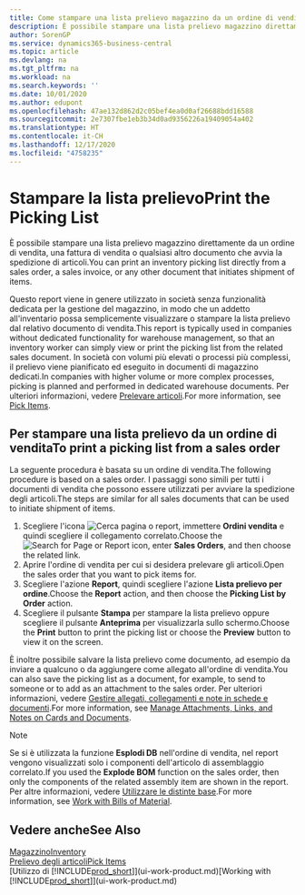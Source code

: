 ```yaml
---
title: Come stampare una lista prelievo magazzino da un ordine di vendita
description: È possibile stampare una lista prelievo magazzino direttamente da un ordine di vendita, vendite, fattura e altri documenti di vendita in uscita.
author: SorenGP
ms.service: dynamics365-business-central
ms.topic: article
ms.devlang: na
ms.tgt_pltfrm: na
ms.workload: na
ms.search.keywords: ''
ms.date: 10/01/2020
ms.author: edupont
ms.openlocfilehash: 47ae132d862d2c05bef4ea0d0af26688bdd16588
ms.sourcegitcommit: 2e7307fbe1eb3b34d0ad9356226a19409054a402
ms.translationtype: HT
ms.contentlocale: it-CH
ms.lasthandoff: 12/17/2020
ms.locfileid: "4758235"
---
```

# <a name="print-the-picking-list"></a><span data-ttu-id="8e1c3-103">Stampare la lista prelievo</span><span class="sxs-lookup"><span data-stu-id="8e1c3-103">Print the Picking List</span></span>
<span data-ttu-id="8e1c3-104">È possibile stampare una lista prelievo magazzino direttamente da un ordine di vendita, una fattura di vendita o qualsiasi altro documento che avvia la spedizione di articoli.</span><span class="sxs-lookup"><span data-stu-id="8e1c3-104">You can print an inventory picking list directly from a sales order, a sales invoice, or any other document that initiates shipment of items.</span></span>

<span data-ttu-id="8e1c3-105">Questo report viene in genere utilizzato in società senza funzionalità dedicata per la gestione del magazzino, in modo che un addetto all'inventario possa semplicemente visualizzare o stampare la lista prelievo dal relativo documento di vendita.</span><span class="sxs-lookup"><span data-stu-id="8e1c3-105">This report is typically used in companies without dedicated functionality for warehouse management, so that an inventory worker can simply view or print the picking list from the related sales document.</span></span> <span data-ttu-id="8e1c3-106">In società con volumi più elevati o processi più complessi, il prelievo viene pianificato ed eseguito in documenti di magazzino dedicati.</span><span class="sxs-lookup"><span data-stu-id="8e1c3-106">In companies with higher volume or more complex processes, picking is planned and performed in dedicated warehouse documents.</span></span> <span data-ttu-id="8e1c3-107">Per ulteriori informazioni, vedere [Prelevare articoli](warehouse-pick-items.md).</span><span class="sxs-lookup"><span data-stu-id="8e1c3-107">For more information, see [Pick Items](warehouse-pick-items.md).</span></span>

## <a name="to-print-a-picking-list-from-a-sales-order"></a><span data-ttu-id="8e1c3-108">Per stampare una lista prelievo da un ordine di vendita</span><span class="sxs-lookup"><span data-stu-id="8e1c3-108">To print a picking list from a sales order</span></span>  
<span data-ttu-id="8e1c3-109">La seguente procedura è basata su un ordine di vendita.</span><span class="sxs-lookup"><span data-stu-id="8e1c3-109">The following procedure is based on a sales order.</span></span> <span data-ttu-id="8e1c3-110">I passaggi sono simili per tutti i documenti di vendita che possono essere utilizzati per avviare la spedizione degli articoli.</span><span class="sxs-lookup"><span data-stu-id="8e1c3-110">The steps are similar for all sales documents that can be used to initiate shipment of items.</span></span>

1. <span data-ttu-id="8e1c3-111">Scegliere l'icona ![Cerca pagina o report](media/ui-search/search_small.png "Icona Cerca pagina o report"), immettere **Ordini vendita** e quindi scegliere il collegamento correlato.</span><span class="sxs-lookup"><span data-stu-id="8e1c3-111">Choose the ![Search for Page or Report](media/ui-search/search_small.png "Search for Page or Report icon") icon, enter **Sales Orders**, and then choose the related link.</span></span>  
2. <span data-ttu-id="8e1c3-112">Aprire l'ordine di vendita per cui si desidera prelevare gli articoli.</span><span class="sxs-lookup"><span data-stu-id="8e1c3-112">Open the sales order that you want to pick items for.</span></span>  
3. <span data-ttu-id="8e1c3-113">Scegliere l'azione **Report**, quindi scegliere l'azione **Lista prelievo per ordine**.</span><span class="sxs-lookup"><span data-stu-id="8e1c3-113">Choose the **Report** action, and then choose the **Picking List by Order** action.</span></span>  
4. <span data-ttu-id="8e1c3-114">Scegliere il pulsante **Stampa** per stampare la lista prelievo oppure scegliere il pulsante **Anteprima** per visualizzarla sullo schermo.</span><span class="sxs-lookup"><span data-stu-id="8e1c3-114">Choose the **Print** button to print the picking list or choose the **Preview** button to view it on the screen.</span></span>

<span data-ttu-id="8e1c3-115">È inoltre possibile salvare la lista prelievo come documento, ad esempio da inviare a qualcuno o da aggiungere come allegato all'ordine di vendita.</span><span class="sxs-lookup"><span data-stu-id="8e1c3-115">You can also save the picking list as a document, for example, to send to someone or to add as an attachment to the sales order.</span></span> <span data-ttu-id="8e1c3-116">Per ulteriori informazioni, vedere [Gestire allegati, collegamenti e note in schede e documenti](ui-how-add-link-to-record.md).</span><span class="sxs-lookup"><span data-stu-id="8e1c3-116">For more information, see [Manage Attachments, Links, and Notes on Cards and Documents](ui-how-add-link-to-record.md).</span></span>

> [!NOTE]
> <span data-ttu-id="8e1c3-117">Se si è utilizzata la funzione **Esplodi DB** nell'ordine di vendita, nel report vengono visualizzati solo i componenti dell'articolo di assemblaggio correlato.</span><span class="sxs-lookup"><span data-stu-id="8e1c3-117">If you used the **Explode BOM** function on the sales order, then only the components of the related assembly item are shown in the report.</span></span> <span data-ttu-id="8e1c3-118">Per altre informazioni, vedere [Utilizzare le distinte base](inventory-how-work-BOMs.md).</span><span class="sxs-lookup"><span data-stu-id="8e1c3-118">For more information, see [Work with Bills of Material](inventory-how-work-BOMs.md).</span></span>

## <a name="see-also"></a><span data-ttu-id="8e1c3-119">Vedere anche</span><span class="sxs-lookup"><span data-stu-id="8e1c3-119">See Also</span></span>  
[<span data-ttu-id="8e1c3-120">Magazzino</span><span class="sxs-lookup"><span data-stu-id="8e1c3-120">Inventory</span></span>](inventory-manage-inventory.md)  
[<span data-ttu-id="8e1c3-121">Prelievo degli articoli</span><span class="sxs-lookup"><span data-stu-id="8e1c3-121">Pick Items</span></span>](warehouse-pick-items.md)  
<span data-ttu-id="8e1c3-122">[Utilizzo di [!INCLUDE[prod_short](includes/prod_short.md)]](ui-work-product.md)</span><span class="sxs-lookup"><span data-stu-id="8e1c3-122">[Working with [!INCLUDE[prod_short](includes/prod_short.md)]](ui-work-product.md)</span></span>   
